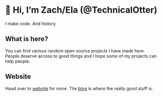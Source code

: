# 👋 Hi, I’m Zach/Ela (@TechnicalOtter)

I make code. And history.

## What is here?
You can find various random open source projects I have made here. People deserve access to good things and I hope some of my projects can help people.

## Website
Head over to [website](https://technicalotter.github.io) for more. The [blog](https://technicalotter.github.io/blog) is where the really good stuff is.
